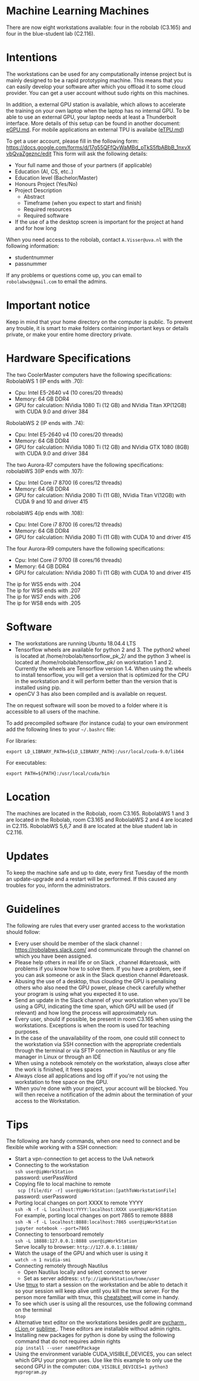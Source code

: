 # Machine Learning Machines

There are now eight workstations available: four in the robolab (C3.165) and four in the blue-student lab (C2.116).

# Intentions
The workstations can be used for any computationally intense project but is mainly designed to be a rapid prototyping machine. This means that you can easily develop your software after which you offload it to some cloud provider. You can get a user account without sudo rights on this machines.

In addition, a external GPU station is available, which allows to accelerate the training on your own laptop when the laptop has no internal GPU. To be able to use an external GPU, your laptop needs at least a Thunderbolt interface. More details of this setup can be found in another document: <a href=https://github.com/IntelligentRoboticsLab/robolabws/blob/master/eGPU.md> eGPU.md</a>. For mobile applications an external TPU is availabe (<a href=https://github.com/IntelligentRoboticsLab/robolabws/blob/master/eTPU.md>eTPU.md</a>) 

To get a user account, please fill in the following form: https://docs.google.com/forms/d/17g55QFfQvWaMBd_pTkS5fbABbB_1nxvXvbQvaZgeznc/edit 
This form will ask the following details:

* Your full name and those of your partners (if applicable)
* Education (AI, CS, etc..)
* Education level (Bachelor/Master)
* Honours Project (Yes/No)
* Project Description
    * Abstract
    * Timeframe (when you expect to start and finish)
    * Required resources
    * Required software  
* If the use of a the desktop screen is important for the project at hand and for how long

When you need access to the robolab, contact `A.Visser@uva.nl` with the following information:
* studentnummer
* passnummer

If any problems or questions come up, you can email to `robolabws@gmail.com` to email the admins.

# Important notice
Keep in mind that your home directory on the computer is public. To prevent any trouble, it is smart to make folders containing important keys or details private, or make your entire home directory private.

# Hardware Specifications

The two CoolerMaster computers have the following specifications:<br>
RobolabWS 1 (IP ends with .70):
* Cpu: Intel E5-2640 v4 (10 cores/20 threads)
* Memory: 64 GB DDR4
* GPU for calculation: NVidia 1080 Ti (12 GB) and NVidia Titan XP(12GB) with CUDA 9.0 and driver 384

RobolabWS 2 (IP ends with .74):
* Cpu: Intel E5-2640 v4 (10 cores/20 threads)
* Memory: 64 GB DDR4
* GPU for calculation: NVidia 1080 Ti (12 GB) and NVidia GTX 1080 (8GB) with CUDA 9.0 and driver 384

The two Aurora-R7 computers have the following specifications:<br>
robolabWS 3(IP ends with .107):
* Cpu: Intel Core i7 8700 (6 cores/12 threads)
* Memory: 64 GB DDR4
* GPU for calculation: NVidia 2080 Ti (11 GB), NVidia Titan V(12GB) with CUDA 9 and 10 and driver 415

robolabWS 4(ip ends with .108):
* Cpu: Intel Core i7 8700 (6 cores/12 threads)
* Memory: 64 GB DDR4
* GPU for calculation: NVidia 2080 Ti (11 GB) with CUDA 10 and driver 415

The four Aurora-R9 computers have the following specifications:<br>
* Cpu: Intel Core i7 9700 (8 cores/16 threads)
* Memory: 64 GB DDR4
* GPU for calculation: NVidia 2080 Ti (11 GB) with CUDA 10 and driver 415

The ip for WS5 ends with .204<br>
The ip for WS6 ends with .207<br>
The ip for WS7 ends with .206<br>
The ip for WS8 ends with .205<br>

# Software
* The workstations are running Ubuntu 18.04.4 LTS
* Tensorflow wheels are available for python 2 and 3. The python2 wheel is located at /home/robolab/tensorflow_pk_2/ and the python 3 wheel is located at /home/robolab/tensorflow_pk/ on workstation 1 and 2. Currently the wheels are Tensorflow version 1.4. When using the wheels to install tensorflow, you will get a version that is optimized for the CPU in the workstation and it will perform better than the version that is installed using pip.
* openCV 3 has also been compiled and is available on request.

The on request software will soon be moved to a folder where it is accessible to all users of the machine.

To add precompiled software (for instance cuda) to your own environment add the following lines to your `~/.bashrc` file:

For libraries:
```
export LD_LIBRARY_PATH=${LD_LIBRARY_PATH}:/usr/local/cuda-9.0/lib64
```

For executables:
```
export PATH=${PATH}:/usr/local/cuda/bin
```
# Location
The machines are located in the Robolab, room C3.165.
RobolabWS 1 and 3 are located in the Robolab, room C3.165 and RobolabWS 2 and 4 are located in C2.115.
RobolabWS 5,6,7 and 8 are located at the blue student lab in C2.116.

# Updates
To keep the machine safe and up to date, every first Tuesday of the month an update-upgrade and a restart will be performed. If this caused any troubles for you, inform the administrators.

# Guidelines
The following are rules that every user granted access to the workstation should follow:

* Every user should be member of the slack channel : https://robolabws.slack.com/ and communicate through the channel on which you have been assigned.
* Please help others in real life or on Slack , channel #daretoask, with problems if you know how to solve them. If you have a problem, see if you can ask someone or ask in the Slack question channel #daretoask. 
* Abusing the use of a desktop, thus clouding the GPU is penalising others who also need the GPU power, please check carefully whether your program is using what you expected it to use.
* Send an update in the Slack channel of your workstation when you'll be using a GPU, indicating the time span, which GPU will be used (if relevant) and how long the process will approximately run.
* Every user, should if possible, be present in room C3.165 when using the workstations. Exceptions is when the room is used for teaching purposes.
* In the case of the unavailability of the room, one could still connect to the workstation via SSH connection with the appropriate credentials through the terminal or via SFTP connection in Nautilus or any file manager in Linux or through an IDE
* When using a notebook remotely on the workstation, always close after the work is finished, it frees spaces
* Always close all applications and log off if you're not using the workstation to free space on the GPU.
* When you're done with your project, your account will be blocked. You will then receive a notification of the admin about the termination of your access to the Workstation.

# Tips
The following are handy commands, when one need to connect and be flexible while working with a SSH connection:
* Start a vpn-connection to get access to the UvA network
* Connecting to the workstation </br>
  ```ssh user@ipWorkStation``` </br>
  password: userPassWord
* Copying file to local machine to remote </br>
  ``` scp [file/dir -r] user@ipWorkStation:[pathToWorkstationFile]``` </br>
  password: userPassword </br>
* Porting local changes on port XXXX to remote YYYY </br>
  ``` ssh -N -f -L localhost:YYYY:localhost:XXXX user@ipWorkStation ```</br>
  For example, porting local changes on port 7865 to remote 8888 </br>
  ``` ssh -N -f -L localhost:8888:localhost:7865 user@ipWorkStation ```</br>
  ``` jupyter notebook --port=7865 ```
* Connecting to tensorboard remotely </br>
  ```ssh -L 18888:127.0.0.1:8888 user@ipWorkStation ``` </br>
  Serve locally to browser: ```http://127.0.0.1:18888/ ``` </br>
* Watch the usage of the GPU and which user is using it </br>
  ```watch -n 1 nvidia-smi```
* Connecting remotely through Nautilus </br>
  * Open Nautilus locally and select connect to server </br>
  * Set as server address: ```stfp://ipWorkStation/home/user```
* Use <a href="https://www.hamvocke.com/blog/a-quick-and-easy-guide-to-tmux/"> tmux</a> to start a session on the workstation and be able to detach it so your session will keep alive until you kill the tmux server. For the person more familiar with tmux, this <a href="https://gist.github.com/MohamedAlaa/2961058"> cheatsheet </a> will come in handy. 
* To see which user is using all the resources, use the following command on the terminal</br>
``` htop ``` </br>
* Alternative text editor on the workstations besides *gedit* are <a href="https://www.jetbrains.com/help/pycharm/install-and-set-up-pycharm.html"> pycharm </a>, <a href="https://www.jetbrains.com/help/clion/install-and-set-up-product.html"> cLion </a> or <a href="http://docs.sublimetext.info/en/latest/getting_started/install.html"> sublime </a>. These editors are installable without admin rights. </br>
* Installing new packages for python is done by using the following command that do not requires admin rights </br>
``` pip install --user nameOfPackage ```
* Using the environment variable CUDA_VISIBLE_DEVICES, you can select which GPU your program uses. Use like this example to only use the second GPU in the computer:
```CUDA_VISIBLE_DEVICES=1 python3 myprogram.py```
